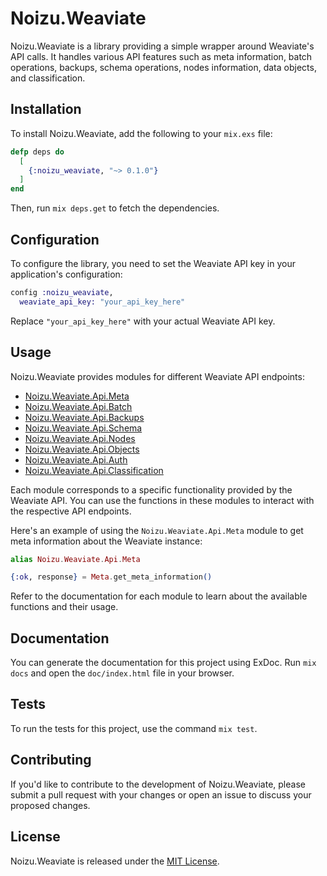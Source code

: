 # Noizu.Weaviate

Noizu.Weaviate is a library providing a simple wrapper around Weaviate's API calls. It handles various API features such as meta information, batch operations, backups, schema operations, nodes information, data objects, and classification.

## Installation

To install Noizu.Weaviate, add the following to your `mix.exs` file:

```elixir
defp deps do
  [
    {:noizu_weaviate, "~> 0.1.0"}
  ]
end
```

Then, run `mix deps.get` to fetch the dependencies.

## Configuration

To configure the library, you need to set the Weaviate API key in your application's configuration:

```elixir
config :noizu_weaviate,
  weaviate_api_key: "your_api_key_here"
```

Replace `"your_api_key_here"` with your actual Weaviate API key.

## Usage

Noizu.Weaviate provides modules for different Weaviate API endpoints:

- [Noizu.Weaviate.Api.Meta](weaviate_api/meta/README.md)
- [Noizu.Weaviate.Api.Batch](weaviate_api/batch/README.md)
- [Noizu.Weaviate.Api.Backups](weaviate_api/backups/README.md)
- [Noizu.Weaviate.Api.Schema](weaviate_api/schema/README.md)
- [Noizu.Weaviate.Api.Nodes](weaviate_api/nodes/README.md)
- [Noizu.Weaviate.Api.Objects](weaviate_api/objects/README.md)
- [Noizu.Weaviate.Api.Auth](weaviate_api/auth/README.md)
- [Noizu.Weaviate.Api.Classification](weaviate_api/classification/README.md)

Each module corresponds to a specific functionality provided by the Weaviate API. You can use the functions in these modules to interact with the respective API endpoints.

Here's an example of using the `Noizu.Weaviate.Api.Meta` module to get meta information about the Weaviate instance:

```elixir
alias Noizu.Weaviate.Api.Meta

{:ok, response} = Meta.get_meta_information()
```

Refer to the documentation for each module to learn about the available functions and their usage.

## Documentation

You can generate the documentation for this project using ExDoc. Run `mix docs` and open the `doc/index.html` file in your browser.

## Tests

To run the tests for this project, use the command `mix test`.

## Contributing

If you'd like to contribute to the development of Noizu.Weaviate, please submit a pull request with your changes or open an issue to discuss your proposed changes.

## License

Noizu.Weaviate is released under the [MIT License](https://opensource.org/licenses/MIT).
